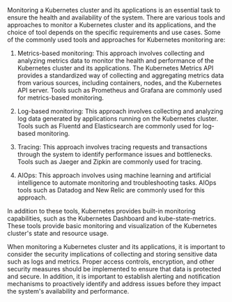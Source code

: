 Monitoring a Kubernetes cluster and its applications is an essential task to ensure the health and availability of the system. There are various tools and approaches to monitor a Kubernetes cluster and its applications, and the choice of tool depends on the specific requirements and use cases. Some of the commonly used tools and approaches for Kubernetes monitoring are:

1. Metrics-based monitoring: This approach involves collecting and analyzing metrics data to monitor the health and performance of the Kubernetes cluster and its applications. The Kubernetes Metrics API provides a standardized way of collecting and aggregating metrics data from various sources, including containers, nodes, and the Kubernetes API server. Tools such as Prometheus and Grafana are commonly used for metrics-based monitoring.

2. Log-based monitoring: This approach involves collecting and analyzing log data generated by applications running on the Kubernetes cluster. Tools such as Fluentd and Elasticsearch are commonly used for log-based monitoring.

3. Tracing: This approach involves tracing requests and transactions through the system to identify performance issues and bottlenecks. Tools such as Jaeger and Zipkin are commonly used for tracing.

4. AIOps: This approach involves using machine learning and artificial intelligence to automate monitoring and troubleshooting tasks. AIOps tools such as Datadog and New Relic are commonly used for this approach.

In addition to these tools, Kubernetes provides built-in monitoring capabilities, such as the Kubernetes Dashboard and kube-state-metrics. These tools provide basic monitoring and visualization of the Kubernetes cluster's state and resource usage.

When monitoring a Kubernetes cluster and its applications, it is important to consider the security implications of collecting and storing sensitive data such as logs and metrics. Proper access controls, encryption, and other security measures should be implemented to ensure that data is protected and secure. In addition, it is important to establish alerting and notification mechanisms to proactively identify and address issues before they impact the system's availability and performance.